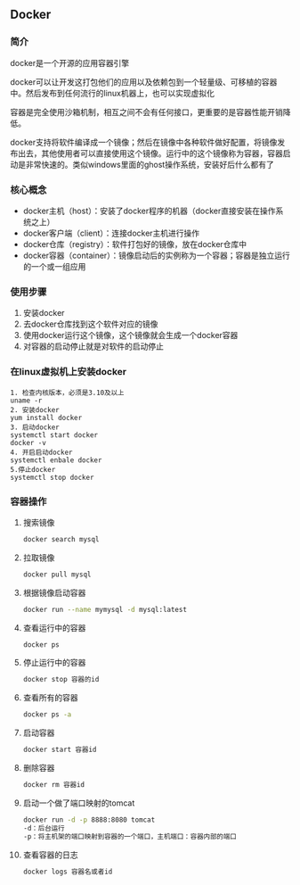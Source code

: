 ## Docker

### 简介

docker是一个开源的应用容器引擎

docker可以让开发这打包他们的应用以及依赖包到一个轻量级、可移植的容器中。然后发布到任何流行的linux机器上，也可以实现虚拟化

容器是完全使用沙箱机制，相互之间不会有任何接口，更重要的是容器性能开销降低。

docker支持将软件编译成一个镜像；然后在镜像中各种软件做好配置，将镜像发布出去，其他使用者可以直接使用这个镜像。运行中的这个镜像称为容器，容器启动是非常快速的。类似windows里面的ghost操作系统，安装好后什么都有了	 

 ### 核心概念

* docker主机（host）：安装了docker程序的机器（docker直接安装在操作系统之上）
* docker客户端（client）：连接docker主机进行操作
* docker仓库（registry）：软件打包好的镜像，放在docker仓库中
* docker容器（container）：镜像启动后的实例称为一个容器；容器是独立运行的一个或一组应用

### 使用步骤

1. 安装docker
2. 去docker仓库找到这个软件对应的镜像
3. 使用docker运行这个镜像，这个镜像就会生成一个docker容器
4. 对容器的启动停止就是对软件的启动停止

### 在linux虚拟机上安装docker

```
1. 检查内核版本，必须是3.10及以上
uname -r
2. 安装docker
yum install docker
3. 启动docker
systemctl start docker
docker -v
4. 开启启动docker
systemctl enbale docker
5.停止docker
systemctl stop docker
```

### 容器操作

1. 搜索镜像

    ```bash
    docker search mysql
    ```

2.  拉取镜像

    ````bash
    docker pull mysql
    ````

3. 根据镜像启动容器

    ```bash
    docker run --name mymysql -d mysql:latest
    ```

4. 查看运行中的容器

    ```bash
    docker ps
    ```

5. 停止运行中的容器

    ```bash
    docker stop 容器的id
    ```

6. 查看所有的容器

    ```bash
    docker ps -a
    ```

7. 启动容器

    ```bash
    docker start 容器id
    ```

8. 删除容器

    ```bash
    docker rm 容器id
    ```

9.  启动一个做了端口映射的tomcat

    ```bash
    docker run -d -p 8888:8080 tomcat
    -d：后台运行
    -p：将主机架的端口映射到容器的一个端口，主机端口：容器内部的端口
    ```

10. 查看容器的日志

    ```bash
    docker logs 容器名或者id 
    ```

    